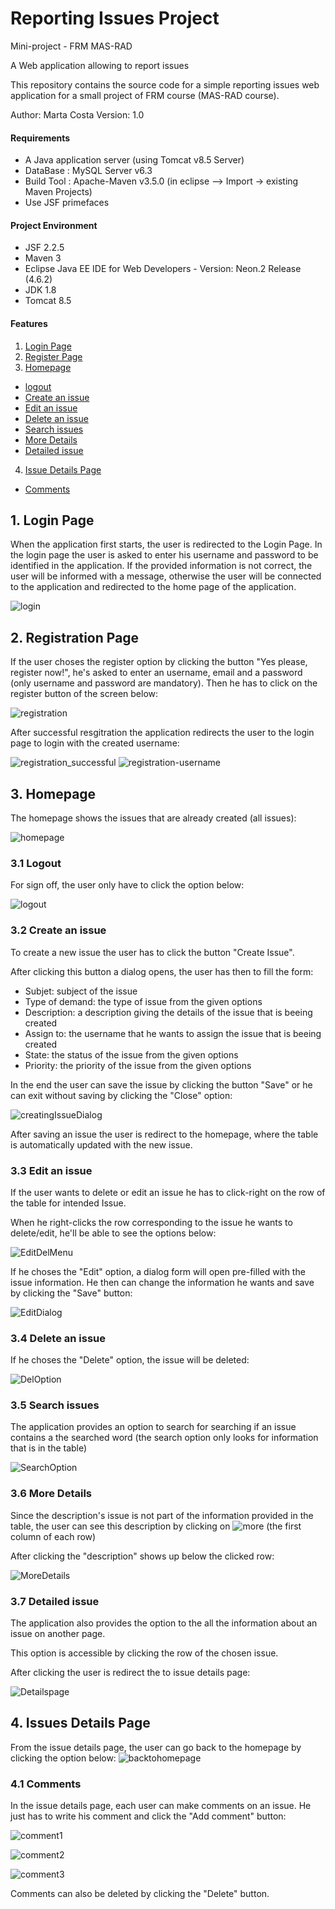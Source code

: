 # Reporting Issues Project 
Mini-project - FRM MAS-RAD

A Web application allowing to report issues

<a name="top"></a>

This repository contains the source code for a simple reporting issues web application for a small project of FRM course (MAS-RAD course).

Author: Marta Costa
Version: 1.0

#### Requirements ####
- A Java application server (using Tomcat v8.5 Server)
- DataBase : MySQL Server v6.3
- Build Tool : Apache-Maven v3.5.0 (in eclipse --> Import -> existing Maven Projects)
- Use JSF primefaces

#### Project Environment ####
- JSF 2.2.5
- Maven 3
- Eclipse Java EE IDE for Web Developers - Version: Neon.2 Release (4.6.2)
- JDK 1.8
- Tomcat 8.5

#### Features ####

1. [Login Page](#login)
2. [Register Page](#register)
3. [Homepage](#homepage)
 * [logout](#logout)
 * [Create an issue](#issueNew)
 * [Edit an issue](#issueEdit)
 * [Delete an issue](#issueDelete)
 * [Search issues](#issueSearch)
 * [More Details](#issueDescription)
 * [Detailed issue](#issueDetails)
4. [Issue Details Page](#issueDetailsPage)
 * [Comments](#comments)

<a name="login"></a>
## 1. Login Page

When the application first starts, the user is redirected to the Login Page.
In the login page the user is asked to enter his username and password to be identified in the application. 
If the provided information is not correct, the user will be informed with a message, otherwise the user will be connected to the application and redirected to the home page of the application.

![login](doc/img/login.png)

<a name="register"></a>
## 2. Registration Page

If the user choses the register option by clicking the button "Yes please, register now!", he's asked to enter an username, email and a password (only username and password are mandatory). Then he has to click on the register button of the screen below:

![registration](doc/img/registration.png)

After successful resgitration the application redirects the user to the login page to login with the created username:

![registration_successful](doc/img/registration_successful.png)
![registration-username](doc/img/registration-username.png)

<a name="homepage"></a>
## 3. Homepage

The homepage shows the issues that are already created (all issues):

![homepage](doc/img/homepage.png)

<a name="logout"></a>
### 3.1 Logout

For sign off, the user only have to click the option below:

![logout](doc/img/logout.png)

<a name="issueNew"></a>
### 3.2 Create an issue

To create a new issue the user has to click the button "Create Issue".

After clicking this button a dialog opens, the user has then to fill the form:

- Subjet: subject of the issue
- Type of demand: the type of issue from the given options
- Description: a description giving the details of the issue that is beeing created
- Assign to: the username that he wants to assign the issue that is beeing created
- State: the status of the issue from the given options
- Priority: the priority of the issue from the given options

In the end the user can save the issue by clicking the button "Save" or he can exit without saving by clicking the "Close" option:

![creatingIssueDialog](doc/img/creatingIssueDialog.png)

After saving an issue the user is redirect to the homepage, where the table is automatically updated with the new issue.


<a name="issueEdit"></a>
### 3.3 Edit an issue

If the user wants to delete or edit an issue he has to click-right on the row of the table for intended Issue.

When he right-clicks the row corresponding to the issue he wants to delete/edit, he'll be able to see the options below: 

![EditDelMenu](doc/img/EditDelMenu.png)

If he choses the "Edit" option, a dialog form will open pre-filled with the issue information. He then can change the information he wants and save by clicking the "Save" button:

![EditDialog](doc/img/EditDialog.png)

<a name="issueDelete"></a>
### 3.4 Delete an issue

If he choses the "Delete" option, the issue will be deleted: 

![DelOption](doc/img/DelOption.png)


<a name="issueSearch"></a>
### 3.5 Search issues

The application provides an option to search for searching if an issue contains a the searched word (the search option only looks for information that is in the table)

![SearchOption](doc/img/SearchOption.png)

<a name="issueDescription"></a>
### 3.6 More Details

Since the description's issue is not part of the information provided in the table, the user can see this description by clicking on ![more](doc/img/more.png) (the first column of each row)

After clicking the "description" shows up below the clicked row:

![MoreDetails](doc/img/MoreDetails.png)


<a name="issueDetails"></a>
### 3.7 Detailed issue

The application also provides the option to the all the information about an issue on another page. 

This option is accessible by clicking the row of the chosen issue.

After clicking the user is redirect the to issue details page:

![Detailspage](doc/img/Detailspage.png)


<a name="issueDetailsPage"></a>
## 4. Issues Details Page

From the issue details page, the user can go back to the homepage by clicking the option below:
![backtohomepage](doc/img/backtohomepage.png)


<a name="comments"></a>
### 4.1 Comments

In the issue details page, each user can make comments on an issue. He just has to write his comment and click the "Add comment" button:

![comment1](doc/img/comment1.png)

![comment2](doc/img/comment2.png)

![comment3](doc/img/comment3.png)

Comments can also be deleted by clicking the "Delete" button.
